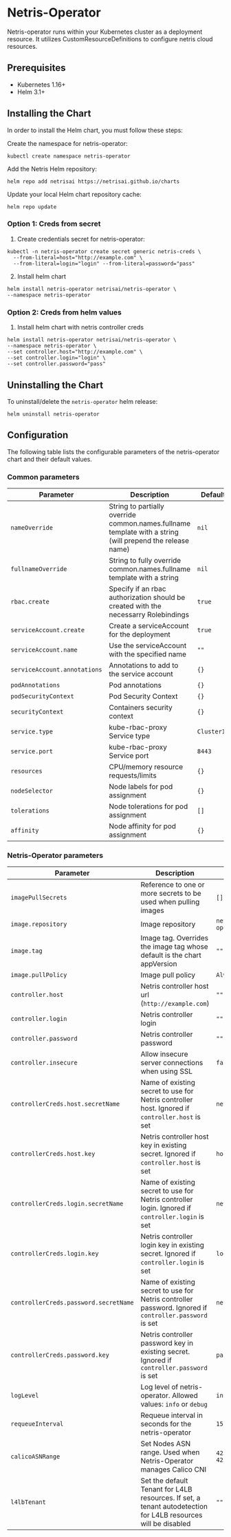 # Netris-Operator

Netris-operator runs within your Kubernetes cluster as a deployment resource. It utilizes CustomResourceDefinitions to configure netris cloud resources.

## Prerequisites

- Kubernetes 1.16+
- Helm 3.1+

## Installing the Chart

In order to install the Helm chart, you must follow these steps:

Create the namespace for netris-operator:

```
kubectl create namespace netris-operator
```

Add the Netris Helm repository:

```
helm repo add netrisai https://netrisai.github.io/charts
```

Update your local Helm chart repository cache:

```
helm repo update
```

### Option 1: Creds from secret

1) Create credentials secret for netris-operator:

```
kubectl -n netris-operator create secret generic netris-creds \
  --from-literal=host="http://example.com" \
  --from-literal=login="login" --from-literal=password="pass"
```

2) Install helm chart

```
helm install netris-operator netrisai/netris-operator \
--namespace netris-operator
```

### Option 2: Creds from helm values

 1) Install helm chart with netris controller creds

```
helm install netris-operator netrisai/netris-operator \
--namespace netris-operator \
--set controller.host="http://example.com" \
--set controller.login="login" \
--set controller.password="pass"
```

## Uninstalling the Chart

To uninstall/delete the `netris-operator` helm release:

```
helm uninstall netris-operator
```

## Configuration

The following table lists the configurable parameters of the netris-operator chart and their default values.

### Common parameters

| Parameter                             | Description                                                                                               | Default                    |
| ------------------------------------- | --------------------------------------------------------------------------------------------------------- | -------------------------- |
| `nameOverride`                        | String to partially override common.names.fullname template with a string (will prepend the release name) | `nil`                      |
| `fullnameOverride`                    | String to fully override common.names.fullname template with a string                                     | `nil`                      |
| `rbac.create`                         | Specify if an rbac authorization should be created with the necessarry Rolebindings                       | `true`                     |
| `serviceAccount.create`               | Create a serviceAccount for the deployment                                                                | `true`                     |
| `serviceAccount.name`                 | Use the serviceAccount with the specified name                                                            | `""`                       |
| `serviceAccount.annotations`          | Annotations to add to the service account                                                                 | `{}`                       |
| `podAnnotations`                      | Pod annotations                                                                                           | `{}`                       |
| `podSecurityContext`                  | Pod Security Context                                                                                      | `{}`                       |
| `securityContext`                     | Containers security context                                                                               | `{}`                       |
| `service.type`                        | kube-rbac-proxy Service type                                                                              | `ClusterIP`                |
| `service.port`                        | kube-rbac-proxy Service port                                                                              | `8443`                     |
| `resources`                           | CPU/memory resource requests/limits                                                                       | `{}`                       |
| `nodeSelector`                        | Node labels for pod assignment                                                                            | `{}`                       |
| `tolerations`                         | Node tolerations for pod assignment                                                                       | `[]`                       |
| `affinity`                            | Node affinity for pod assignment                                                                          | `{}`                       |

### Netris-Operator parameters
| Parameter                             | Description                                                                                                   | Default                    |
| ------------------------------------- | ------------------------------------------------------------------------------------------------------------- | -------------------------- |
| `imagePullSecrets`                    | Reference to one or more secrets to be used when pulling images                                               | `[]`                       |
| `image.repository`                    | Image repository                                                                                              | `netrisai/netris-operator` |
| `image.tag`                           | Image tag. Overrides the image tag whose default is the chart appVersion                                      | `""`                       |
| `image.pullPolicy`                    | Image pull policy                                                                                             | `Always`                   |
| `controller.host`                     | Netris controller host url (`http://example.com`)                                                             | `""`                       |
| `controller.login`                    | Netris controller login                                                                                       | `""`                       |
| `controller.password`                 | Netris controller password                                                                                    | `""`                       |
| `controller.insecure`                 | Allow insecure server connections when using SSL                                                              | `false`                    |
| `controllerCreds.host.secretName`     | Name of existing secret to use for Netris controller host. Ignored if `controller.host` is set                | `netris-creds`             |
| `controllerCreds.host.key`            | Netris controller host key in existing secret. Ignored if `controller.host` is set                            | `host`                     |
| `controllerCreds.login.secretName`    | Name of existing secret to use for Netris controller login. Ignored if `controller.login` is set              | `netris-creds`             |
| `controllerCreds.login.key`           | Netris controller login key in existing secret. Ignored if `controller.login` is set                          | `login`                    |
| `controllerCreds.password.secretName` | Name of existing secret to use for Netris controller password. Ignored if `controller.password` is set        | `netris-creds`             |
| `controllerCreds.password.key`        | Netris controller password key in existing secret. Ignored if `controller.password` is set                    | `password`                 |
| `logLevel`                            | Log level of netris-operator. Allowed values: `info` or `debug`                                               | `info`                     |
| `requeueInterval`                     | Requeue interval in seconds for the netris-operator                                                           | `15`                       |
| `calicoASNRange`                      | Set Nodes ASN range. Used when Netris-Operator manages Calico CNI                                             | `4230000000-4239999999`    |
| `l4lbTenant`                          | Set the default Tenant for L4LB resources. If set, a tenant autodetection for L4LB resources will be disabled | `""`                       |
